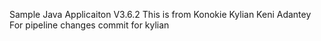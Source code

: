 Sample Java Applicaiton V3.6.2
This is from Konokie
Kylian Keni Adantey
For pipeline changes commit
for kylian
